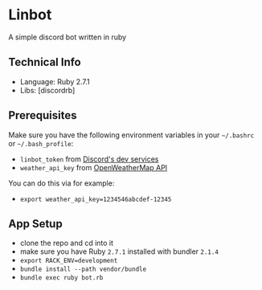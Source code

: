 # Linbot

A simple discord bot written in ruby

## Technical Info
- Language: Ruby 2.7.1
- Libs: [discordrb]

## Prerequisites
Make sure you have the following environment variables in your `~/.bashrc` or `~/.bash_profile`:
- `linbot_token` from [Discord's dev services](https://discord.com/developers)
- `weather_api_key` from [OpenWeatherMap API](https://openweathermap.org/)

You can do this via for example:
- `export weather_api_key=1234546abcdef-12345`

## App Setup
- clone the repo and cd into it
- make sure you have Ruby `2.7.1` installed with bundler `2.1.4`
- `export RACK_ENV=development`
- `bundle install --path vendor/bundle`
- `bundle exec ruby bot.rb`

